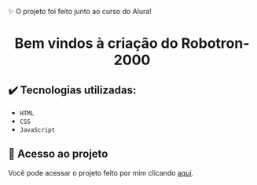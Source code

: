 ✨ O projeto foi feito junto ao curso do Alura!
<h1 align="center">Bem vindos à criação do Robotron-2000</h1>

## ✔️ Tecnologias utilizadas:

- ``HTML``
- ``CSS``
- ``JavaScript``

## 📁 Acesso ao projeto

Você pode acessar o projeto feito por mim clicando [aqui](https://aliceurzedadev.github.io/robotron2000/).
